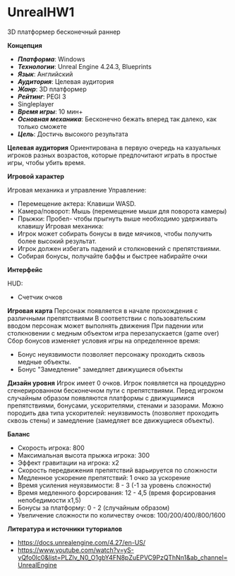 # UnrealHW1
3D платформер бесконечный раннер

**Концепция**

* ***Платформа***: Windows
* ***Технологии***: Unreal Engine 4.24.3, Blueprints
* ***Язык***: Английский
* ***Аудитория***:  Целевая аудитория
* ***Жанр***: 3D платформер
* ***Рейтинг***:  PEGI 3
* Singleplayer
* ***Время игры***: 10 мин+
* ***Основная механика***: Бесконечно бежать вперед так далеко, как только сможете
* ***Цель***: Достичь высокого результата
 
**Целевая аудитория**
Ориентирована в первую очередь на казуальных игроков разных возрастов, которые предпочитают играть в простые игры, чтобы убить время. 

**Игровой характер**

Игровая механика и управление
Управление:
  * Перемещение актера: Клавиши WASD.
  * Камера/поворот: Мышь (перемещение мыши для поворота камеры)
  * Прыжки: Пробел- чтобы прыгнуть выше  необходимо удерживать клавишу
Игровая механика:
  * Игрок может собирать бонусы в виде мячиков, чтобы получить более высокий результат.
  * Игрок должен избегать падений и столкновений с препятствиями.
  * Собирая бонусы, получайте баффы и быстрее набирайте очки
 
**Интерфейс**

HUD:
  * Счетчик очков

**Игровая карта**
Персонаж появляется в начале прохождения с различными препятствиями
В соответствии с пользовательским вводом персонаж может выполнять движения
При падении или столкновении с медным объектом игра перезапускается (game over)
Сбор бонусов изменяет условия игры на определенное время:
  * Бонус неуязвимости позволяет персонажу проходить сквозь медные объекты. 
  * Бонус "Замедление" замедляет движущиеся объекты 

**Дизайн уровня**
Игрок имеет 0 очков.
Игрок появляется на процедурно сгенерированном бесконечном пути с препятствиями.
Перед игроком случайным образом появляются платформы с движущимися препятствиями, бонусами, ускорителями, стенами и зазорами.
Можно породить два типа ускорителей: неуязвимость (позволяет проходить сквозь стены) и замедление (замедляет все движущиеся объекты).

**Баланс**

  * Скорость игрока: 800
  * Максимальная высота прыжка игрока: 300
  * Эффект гравитации на игрока: x2
  * Скорость передвижения препятствий варьируется по сложности
  * Медленное ускорение препятствий: 1 очко за ускорение
  * Время усиления неуязвимости: 8 - 3 (-1 за уровень сложности)
  * Время медленного форсирования: 12 - 4,5 (время форсирования непобедимости х1,5)
  * Бонусы за платформу: 0 - 2 (случайным образом)
  * Увеличение сложности по количеству очков: 100/200/400/800/1600

**Литература и источники туториалов**
* https://docs.unrealengine.com/4.27/en-US/
* https://www.youtube.com/watch?v=yS-yQfo0lc0&list=PLZlv_N0_O1gbY4FN8pZuEPVC9PzQThNn1&ab_channel=UnrealEngine


